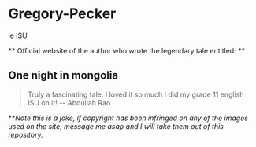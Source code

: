 # Gregory-Pecker
le ISU

** Official website of the author who wrote the legendary tale entitled: **
## One night in mongolia

> Truly a fascinating tale. I loved it so much I did my grade 11 english ISU on it! -- Abdullah Rao


***Note this is a joke, if copyright has been infringed on any of the images used on the site, message me asap and I will take them out of this repository.*
